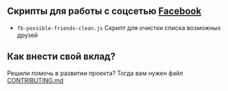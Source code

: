 ## Скрипты для работы с соцсетью [Facebook](https://facebook.com)

* `fb-possible-friends-clean.js` Скрипт для очистки списка возможных друзей

## Как внести свой вклад?
Решили помочь в развитии проекта? Тогда вам нужен файл [CONTRIBUTING.md](https://github.com/AiratHalitov/social-scripts/blob/master/CONTRIBUTING.md)
